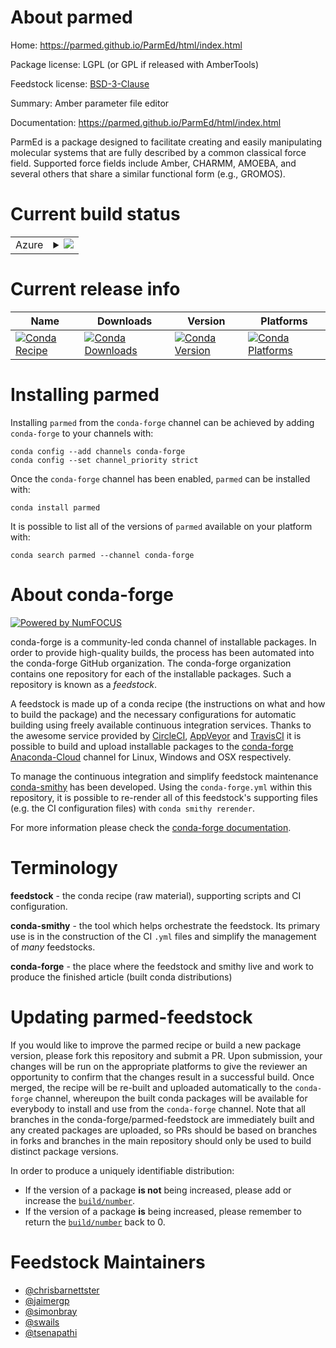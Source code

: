 About parmed
============

Home: https://parmed.github.io/ParmEd/html/index.html

Package license: LGPL (or GPL if released with AmberTools)

Feedstock license: [BSD-3-Clause](https://github.com/conda-forge/parmed-feedstock/blob/master/LICENSE.txt)

Summary: Amber parameter file editor

Documentation: https://parmed.github.io/ParmEd/html/index.html

ParmEd is a package designed to facilitate creating and easily manipulating molecular systems that are fully described by a common classical force field. Supported force fields include Amber, CHARMM, AMOEBA, and several others that share a similar functional form (e.g., GROMOS).


Current build status
====================


<table>
    
  <tr>
    <td>Azure</td>
    <td>
      <details>
        <summary>
          <a href="https://dev.azure.com/conda-forge/feedstock-builds/_build/latest?definitionId=7079&branchName=master">
            <img src="https://dev.azure.com/conda-forge/feedstock-builds/_apis/build/status/parmed-feedstock?branchName=master">
          </a>
        </summary>
        <table>
          <thead><tr><th>Variant</th><th>Status</th></tr></thead>
          <tbody><tr>
              <td>linux_64_python3.10.____cpython</td>
              <td>
                <a href="https://dev.azure.com/conda-forge/feedstock-builds/_build/latest?definitionId=7079&branchName=master">
                  <img src="https://dev.azure.com/conda-forge/feedstock-builds/_apis/build/status/parmed-feedstock?branchName=master&jobName=linux&configuration=linux_64_python3.10.____cpython" alt="variant">
                </a>
              </td>
            </tr><tr>
              <td>linux_64_python3.7.____73_pypy</td>
              <td>
                <a href="https://dev.azure.com/conda-forge/feedstock-builds/_build/latest?definitionId=7079&branchName=master">
                  <img src="https://dev.azure.com/conda-forge/feedstock-builds/_apis/build/status/parmed-feedstock?branchName=master&jobName=linux&configuration=linux_64_python3.7.____73_pypy" alt="variant">
                </a>
              </td>
            </tr><tr>
              <td>linux_64_python3.7.____cpython</td>
              <td>
                <a href="https://dev.azure.com/conda-forge/feedstock-builds/_build/latest?definitionId=7079&branchName=master">
                  <img src="https://dev.azure.com/conda-forge/feedstock-builds/_apis/build/status/parmed-feedstock?branchName=master&jobName=linux&configuration=linux_64_python3.7.____cpython" alt="variant">
                </a>
              </td>
            </tr><tr>
              <td>linux_64_python3.8.____cpython</td>
              <td>
                <a href="https://dev.azure.com/conda-forge/feedstock-builds/_build/latest?definitionId=7079&branchName=master">
                  <img src="https://dev.azure.com/conda-forge/feedstock-builds/_apis/build/status/parmed-feedstock?branchName=master&jobName=linux&configuration=linux_64_python3.8.____cpython" alt="variant">
                </a>
              </td>
            </tr><tr>
              <td>linux_64_python3.9.____cpython</td>
              <td>
                <a href="https://dev.azure.com/conda-forge/feedstock-builds/_build/latest?definitionId=7079&branchName=master">
                  <img src="https://dev.azure.com/conda-forge/feedstock-builds/_apis/build/status/parmed-feedstock?branchName=master&jobName=linux&configuration=linux_64_python3.9.____cpython" alt="variant">
                </a>
              </td>
            </tr><tr>
              <td>linux_aarch64_python3.10.____cpython</td>
              <td>
                <a href="https://dev.azure.com/conda-forge/feedstock-builds/_build/latest?definitionId=7079&branchName=master">
                  <img src="https://dev.azure.com/conda-forge/feedstock-builds/_apis/build/status/parmed-feedstock?branchName=master&jobName=linux&configuration=linux_aarch64_python3.10.____cpython" alt="variant">
                </a>
              </td>
            </tr><tr>
              <td>linux_aarch64_python3.7.____73_pypy</td>
              <td>
                <a href="https://dev.azure.com/conda-forge/feedstock-builds/_build/latest?definitionId=7079&branchName=master">
                  <img src="https://dev.azure.com/conda-forge/feedstock-builds/_apis/build/status/parmed-feedstock?branchName=master&jobName=linux&configuration=linux_aarch64_python3.7.____73_pypy" alt="variant">
                </a>
              </td>
            </tr><tr>
              <td>linux_aarch64_python3.7.____cpython</td>
              <td>
                <a href="https://dev.azure.com/conda-forge/feedstock-builds/_build/latest?definitionId=7079&branchName=master">
                  <img src="https://dev.azure.com/conda-forge/feedstock-builds/_apis/build/status/parmed-feedstock?branchName=master&jobName=linux&configuration=linux_aarch64_python3.7.____cpython" alt="variant">
                </a>
              </td>
            </tr><tr>
              <td>linux_aarch64_python3.8.____cpython</td>
              <td>
                <a href="https://dev.azure.com/conda-forge/feedstock-builds/_build/latest?definitionId=7079&branchName=master">
                  <img src="https://dev.azure.com/conda-forge/feedstock-builds/_apis/build/status/parmed-feedstock?branchName=master&jobName=linux&configuration=linux_aarch64_python3.8.____cpython" alt="variant">
                </a>
              </td>
            </tr><tr>
              <td>linux_aarch64_python3.9.____cpython</td>
              <td>
                <a href="https://dev.azure.com/conda-forge/feedstock-builds/_build/latest?definitionId=7079&branchName=master">
                  <img src="https://dev.azure.com/conda-forge/feedstock-builds/_apis/build/status/parmed-feedstock?branchName=master&jobName=linux&configuration=linux_aarch64_python3.9.____cpython" alt="variant">
                </a>
              </td>
            </tr><tr>
              <td>linux_ppc64le_python3.10.____cpython</td>
              <td>
                <a href="https://dev.azure.com/conda-forge/feedstock-builds/_build/latest?definitionId=7079&branchName=master">
                  <img src="https://dev.azure.com/conda-forge/feedstock-builds/_apis/build/status/parmed-feedstock?branchName=master&jobName=linux&configuration=linux_ppc64le_python3.10.____cpython" alt="variant">
                </a>
              </td>
            </tr><tr>
              <td>linux_ppc64le_python3.7.____73_pypy</td>
              <td>
                <a href="https://dev.azure.com/conda-forge/feedstock-builds/_build/latest?definitionId=7079&branchName=master">
                  <img src="https://dev.azure.com/conda-forge/feedstock-builds/_apis/build/status/parmed-feedstock?branchName=master&jobName=linux&configuration=linux_ppc64le_python3.7.____73_pypy" alt="variant">
                </a>
              </td>
            </tr><tr>
              <td>linux_ppc64le_python3.7.____cpython</td>
              <td>
                <a href="https://dev.azure.com/conda-forge/feedstock-builds/_build/latest?definitionId=7079&branchName=master">
                  <img src="https://dev.azure.com/conda-forge/feedstock-builds/_apis/build/status/parmed-feedstock?branchName=master&jobName=linux&configuration=linux_ppc64le_python3.7.____cpython" alt="variant">
                </a>
              </td>
            </tr><tr>
              <td>linux_ppc64le_python3.8.____cpython</td>
              <td>
                <a href="https://dev.azure.com/conda-forge/feedstock-builds/_build/latest?definitionId=7079&branchName=master">
                  <img src="https://dev.azure.com/conda-forge/feedstock-builds/_apis/build/status/parmed-feedstock?branchName=master&jobName=linux&configuration=linux_ppc64le_python3.8.____cpython" alt="variant">
                </a>
              </td>
            </tr><tr>
              <td>linux_ppc64le_python3.9.____cpython</td>
              <td>
                <a href="https://dev.azure.com/conda-forge/feedstock-builds/_build/latest?definitionId=7079&branchName=master">
                  <img src="https://dev.azure.com/conda-forge/feedstock-builds/_apis/build/status/parmed-feedstock?branchName=master&jobName=linux&configuration=linux_ppc64le_python3.9.____cpython" alt="variant">
                </a>
              </td>
            </tr><tr>
              <td>osx_64_python3.10.____cpython</td>
              <td>
                <a href="https://dev.azure.com/conda-forge/feedstock-builds/_build/latest?definitionId=7079&branchName=master">
                  <img src="https://dev.azure.com/conda-forge/feedstock-builds/_apis/build/status/parmed-feedstock?branchName=master&jobName=osx&configuration=osx_64_python3.10.____cpython" alt="variant">
                </a>
              </td>
            </tr><tr>
              <td>osx_64_python3.7.____73_pypy</td>
              <td>
                <a href="https://dev.azure.com/conda-forge/feedstock-builds/_build/latest?definitionId=7079&branchName=master">
                  <img src="https://dev.azure.com/conda-forge/feedstock-builds/_apis/build/status/parmed-feedstock?branchName=master&jobName=osx&configuration=osx_64_python3.7.____73_pypy" alt="variant">
                </a>
              </td>
            </tr><tr>
              <td>osx_64_python3.7.____cpython</td>
              <td>
                <a href="https://dev.azure.com/conda-forge/feedstock-builds/_build/latest?definitionId=7079&branchName=master">
                  <img src="https://dev.azure.com/conda-forge/feedstock-builds/_apis/build/status/parmed-feedstock?branchName=master&jobName=osx&configuration=osx_64_python3.7.____cpython" alt="variant">
                </a>
              </td>
            </tr><tr>
              <td>osx_64_python3.8.____cpython</td>
              <td>
                <a href="https://dev.azure.com/conda-forge/feedstock-builds/_build/latest?definitionId=7079&branchName=master">
                  <img src="https://dev.azure.com/conda-forge/feedstock-builds/_apis/build/status/parmed-feedstock?branchName=master&jobName=osx&configuration=osx_64_python3.8.____cpython" alt="variant">
                </a>
              </td>
            </tr><tr>
              <td>osx_64_python3.9.____cpython</td>
              <td>
                <a href="https://dev.azure.com/conda-forge/feedstock-builds/_build/latest?definitionId=7079&branchName=master">
                  <img src="https://dev.azure.com/conda-forge/feedstock-builds/_apis/build/status/parmed-feedstock?branchName=master&jobName=osx&configuration=osx_64_python3.9.____cpython" alt="variant">
                </a>
              </td>
            </tr><tr>
              <td>osx_arm64_python3.10.____cpython</td>
              <td>
                <a href="https://dev.azure.com/conda-forge/feedstock-builds/_build/latest?definitionId=7079&branchName=master">
                  <img src="https://dev.azure.com/conda-forge/feedstock-builds/_apis/build/status/parmed-feedstock?branchName=master&jobName=osx&configuration=osx_arm64_python3.10.____cpython" alt="variant">
                </a>
              </td>
            </tr><tr>
              <td>osx_arm64_python3.8.____cpython</td>
              <td>
                <a href="https://dev.azure.com/conda-forge/feedstock-builds/_build/latest?definitionId=7079&branchName=master">
                  <img src="https://dev.azure.com/conda-forge/feedstock-builds/_apis/build/status/parmed-feedstock?branchName=master&jobName=osx&configuration=osx_arm64_python3.8.____cpython" alt="variant">
                </a>
              </td>
            </tr><tr>
              <td>osx_arm64_python3.9.____cpython</td>
              <td>
                <a href="https://dev.azure.com/conda-forge/feedstock-builds/_build/latest?definitionId=7079&branchName=master">
                  <img src="https://dev.azure.com/conda-forge/feedstock-builds/_apis/build/status/parmed-feedstock?branchName=master&jobName=osx&configuration=osx_arm64_python3.9.____cpython" alt="variant">
                </a>
              </td>
            </tr><tr>
              <td>win_64_python3.10.____cpython</td>
              <td>
                <a href="https://dev.azure.com/conda-forge/feedstock-builds/_build/latest?definitionId=7079&branchName=master">
                  <img src="https://dev.azure.com/conda-forge/feedstock-builds/_apis/build/status/parmed-feedstock?branchName=master&jobName=win&configuration=win_64_python3.10.____cpython" alt="variant">
                </a>
              </td>
            </tr><tr>
              <td>win_64_python3.7.____cpython</td>
              <td>
                <a href="https://dev.azure.com/conda-forge/feedstock-builds/_build/latest?definitionId=7079&branchName=master">
                  <img src="https://dev.azure.com/conda-forge/feedstock-builds/_apis/build/status/parmed-feedstock?branchName=master&jobName=win&configuration=win_64_python3.7.____cpython" alt="variant">
                </a>
              </td>
            </tr><tr>
              <td>win_64_python3.8.____cpython</td>
              <td>
                <a href="https://dev.azure.com/conda-forge/feedstock-builds/_build/latest?definitionId=7079&branchName=master">
                  <img src="https://dev.azure.com/conda-forge/feedstock-builds/_apis/build/status/parmed-feedstock?branchName=master&jobName=win&configuration=win_64_python3.8.____cpython" alt="variant">
                </a>
              </td>
            </tr><tr>
              <td>win_64_python3.9.____cpython</td>
              <td>
                <a href="https://dev.azure.com/conda-forge/feedstock-builds/_build/latest?definitionId=7079&branchName=master">
                  <img src="https://dev.azure.com/conda-forge/feedstock-builds/_apis/build/status/parmed-feedstock?branchName=master&jobName=win&configuration=win_64_python3.9.____cpython" alt="variant">
                </a>
              </td>
            </tr>
          </tbody>
        </table>
      </details>
    </td>
  </tr>
</table>

Current release info
====================

| Name | Downloads | Version | Platforms |
| --- | --- | --- | --- |
| [![Conda Recipe](https://img.shields.io/badge/recipe-parmed-green.svg)](https://anaconda.org/conda-forge/parmed) | [![Conda Downloads](https://img.shields.io/conda/dn/conda-forge/parmed.svg)](https://anaconda.org/conda-forge/parmed) | [![Conda Version](https://img.shields.io/conda/vn/conda-forge/parmed.svg)](https://anaconda.org/conda-forge/parmed) | [![Conda Platforms](https://img.shields.io/conda/pn/conda-forge/parmed.svg)](https://anaconda.org/conda-forge/parmed) |

Installing parmed
=================

Installing `parmed` from the `conda-forge` channel can be achieved by adding `conda-forge` to your channels with:

```
conda config --add channels conda-forge
conda config --set channel_priority strict
```

Once the `conda-forge` channel has been enabled, `parmed` can be installed with:

```
conda install parmed
```

It is possible to list all of the versions of `parmed` available on your platform with:

```
conda search parmed --channel conda-forge
```


About conda-forge
=================

[![Powered by
NumFOCUS](https://img.shields.io/badge/powered%20by-NumFOCUS-orange.svg?style=flat&colorA=E1523D&colorB=007D8A)](https://numfocus.org)

conda-forge is a community-led conda channel of installable packages.
In order to provide high-quality builds, the process has been automated into the
conda-forge GitHub organization. The conda-forge organization contains one repository
for each of the installable packages. Such a repository is known as a *feedstock*.

A feedstock is made up of a conda recipe (the instructions on what and how to build
the package) and the necessary configurations for automatic building using freely
available continuous integration services. Thanks to the awesome service provided by
[CircleCI](https://circleci.com/), [AppVeyor](https://www.appveyor.com/)
and [TravisCI](https://travis-ci.com/) it is possible to build and upload installable
packages to the [conda-forge](https://anaconda.org/conda-forge)
[Anaconda-Cloud](https://anaconda.org/) channel for Linux, Windows and OSX respectively.

To manage the continuous integration and simplify feedstock maintenance
[conda-smithy](https://github.com/conda-forge/conda-smithy) has been developed.
Using the ``conda-forge.yml`` within this repository, it is possible to re-render all of
this feedstock's supporting files (e.g. the CI configuration files) with ``conda smithy rerender``.

For more information please check the [conda-forge documentation](https://conda-forge.org/docs/).

Terminology
===========

**feedstock** - the conda recipe (raw material), supporting scripts and CI configuration.

**conda-smithy** - the tool which helps orchestrate the feedstock.
                   Its primary use is in the construction of the CI ``.yml`` files
                   and simplify the management of *many* feedstocks.

**conda-forge** - the place where the feedstock and smithy live and work to
                  produce the finished article (built conda distributions)


Updating parmed-feedstock
=========================

If you would like to improve the parmed recipe or build a new
package version, please fork this repository and submit a PR. Upon submission,
your changes will be run on the appropriate platforms to give the reviewer an
opportunity to confirm that the changes result in a successful build. Once
merged, the recipe will be re-built and uploaded automatically to the
`conda-forge` channel, whereupon the built conda packages will be available for
everybody to install and use from the `conda-forge` channel.
Note that all branches in the conda-forge/parmed-feedstock are
immediately built and any created packages are uploaded, so PRs should be based
on branches in forks and branches in the main repository should only be used to
build distinct package versions.

In order to produce a uniquely identifiable distribution:
 * If the version of a package **is not** being increased, please add or increase
   the [``build/number``](https://docs.conda.io/projects/conda-build/en/latest/resources/define-metadata.html#build-number-and-string).
 * If the version of a package **is** being increased, please remember to return
   the [``build/number``](https://docs.conda.io/projects/conda-build/en/latest/resources/define-metadata.html#build-number-and-string)
   back to 0.

Feedstock Maintainers
=====================

* [@chrisbarnettster](https://github.com/chrisbarnettster/)
* [@jaimergp](https://github.com/jaimergp/)
* [@simonbray](https://github.com/simonbray/)
* [@swails](https://github.com/swails/)
* [@tsenapathi](https://github.com/tsenapathi/)

